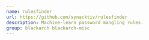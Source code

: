 ```yaml
---
name: rulesfinder
url: https://github.com/synacktiv/rulesfinder
description: Machine-learn password mangling rules.
group: blackarch blackarch-misc
---
```

